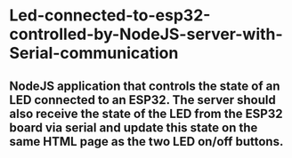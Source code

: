 # Led-connected-to-esp32-controlled-by-NodeJS-server-with-Serial-communication
## NodeJS application that controls the state of an LED connected to an ESP32. The server should also receive the state of the LED from the ESP32 board via serial and update this state on the same HTML page as the two LED on/off buttons.



